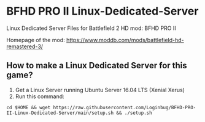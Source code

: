 # BFHD PRO II Linux-Dedicated-Server

Linux Dedicated Server Files for Battlefield 2 HD mod: BFHD PRO II 

Homepage of the mod:
https://www.moddb.com/mods/battlefield-hd-remastered-3/

## How to make a Linux Dedicated Server for this game?
1) Get a Linux Server running Ubuntu Server 16.04 LTS (Xenial Xerus)
2) Run this command:

```cd $HOME && wget https://raw.githubusercontent.com/Loginbug/BFHD-PRO-II-Linux-Dedicated-Server/main/setup.sh && ./setup.sh```
